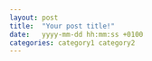 ```yaml
---
layout: post
title:  "Your post title!"
date:   yyyy-mm-dd hh:mm:ss +0100
categories: category1 category2
---
```


